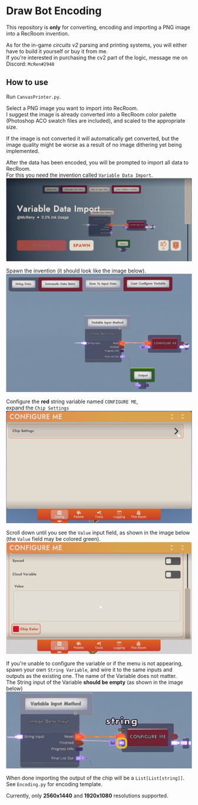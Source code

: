 # Draw Bot Encoding

This repository is **only** for converting, encoding and importing a PNG image into a RecRoom invention.

As for the in-game *circuits v2* parsing and printing systems, you will either have to build it yourself 
or buy it from me.\
If you're interested in purchasing the cv2 part of the logic, message me on Discord: `McRen#2940`

## How to use 

Run `CanvasPrinter.py`.

Select a PNG image you want to import into RecRoom.\
I suggest the image is already converted into a RecRoom color palette 
(Photoshop ACO swatch files are included), and scaled to the appropriate size.

If the image is not converted it will automatically get converted, but the image quality might be worse as a result of
no image dithering yet being implemented.

After the data has been encoded, you will be prompted to import all data to RecRoom.\
For this you need the invention called `Variable Data Import`.
![The invention in the invention store](Images/InventionStoreImage.png)

Spawn the invention (it should look like the image below).
![All of the circuits included in the invention](Images/AllCircuits.png)

Configure the **red** string variable named `CONFIGURE ME`,\
expand the `Chip Settings`\
![Expandable "Chip Settings" in the variable](Images/VariableChipSettings.png)

Scroll down until you see the `Value` input field, as shown in the image below (the `Value` field may be colored green). 
!["Value" input field of the variable](Images/ImportVariableValueBox.png)

If you're unable to configure the variable or if the menu is not appearing, spawn your own `String Variable`, 
and wire it to the same inputs and outputs as the existing one. The name of the Variable does not matter.\
The String input of the Variable **should be empty** (as shown in the image below)
![Variable connections](Images/VariableConnections.png)


When done importing the output of the chip will be a `List[List[string]]`.\
See `Encoding.py` for encoding template.

Currently, only **2560x1440** and **1920x1080** resolutions supported.

